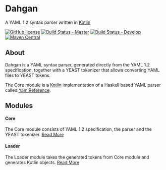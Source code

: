 # Dahgan
A YAML 1.2 syntax parser written in [Kotlin](https://kotlinlang.org/)

[![GitHub license](https://img.shields.io/badge/license-Apache%20License%202.0-blue.svg?style=flat)](http://www.apache.org/licenses/LICENSE-2.0)
[![Build Status - Master](https://travis-ci.org/kareez/dahgan.svg?branch=master)](https://travis-ci.org/kareez/dahgan)
[![Build Status - Develop](https://travis-ci.org/kareez/dahgan.svg?branch=develop)](https://travis-ci.org/kareez/dahgan)
[![Maven Central](https://maven-badges.herokuapp.com/maven-central/com.github.mhshams/dahgan/badge.svg)](https://maven-badges.herokuapp.com/maven-central/com.github.mhshams/dahgan)

## About
Dahgan is a YAML syntax parser, generated directly from the YAML 1.2 specification, together with a YEAST tokenizer that allows converting YAML files to YEAST tokens.

The Core module is a [Kotlin](https://kotlinlang.org/) implementation of a Haskell based YAML parser called [YamlReference](https://hackage.haskell.org/package/YamlReference). 

## Modules
#### Core
The Core module consists of YAML 1.2 specification, the parser and the YEAST tokenizer. [Read More](core/README.md)
#### Loader
The Loader module takes the generated tokens from Core module and generates Kotlin objects. [Read More](loader/README.md)
